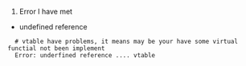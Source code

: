 1. Error I have met
- undefined reference
```
  # vtable have problems, it means may be your have some virtual functial not been implement
  Error: underfined reference .... vtable
```
